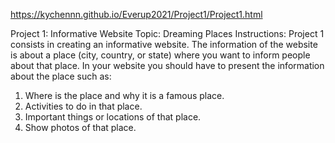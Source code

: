 https://kychennn.github.io/Everup2021/Project1/Project1.html

Project 1: Informative Website
Topic: Dreaming Places
Instructions: Project 1 consists in creating an informative website. The information of the website is about a place (city, country, or state) where you want to inform people about that place. In your website you should have to present the information about the place such as:
1. Where is the place and why it is a famous place.
2. Activities to do in that place.
3. Important things or locations of that place.
4. Show photos of that place.
